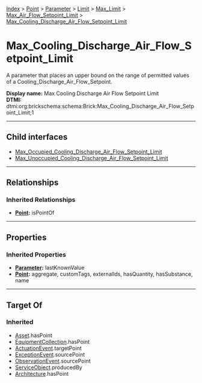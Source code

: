 [Index](../../../../../../index.md) > [Point](../../../../../Point.md) > [Parameter](../../../../Parameter.md) > [Limit](../../../Limit.md) > [Max_Limit](../../Max_Limit.md) > [Max_Air_Flow_Setpoint_Limit](../Max_Air_Flow_Setpoint_Limit.md) > [Max_Cooling_Discharge_Air_Flow_Setpoint_Limit](#)
# Max_Cooling_Discharge_Air_Flow_Setpoint_Limit

A parameter that places an upper bound on the range of permitted values of a Cooling_Discharge_Air_Flow_Setpoint.


**Display name:** Max Cooling Discharge Air Flow Setpoint Limit<br />
**DTMI:** dtmi:org:brickschema:schema:Brick:Max_Cooling_Discharge_Air_Flow_Setpoint_Limit;1

---

## Child interfaces
* [Max_Occupied_Cooling_Discharge_Air_Flow_Setpoint_Limit](Max_Occupied_Cooling_Discharge_Air_Flow_Setpoint_Limit.md)
* [Max_Unoccupied_Cooling_Discharge_Air_Flow_Setpoint_Limit](Max_Unoccupied_Cooling_Discharge_Air_Flow_Setpoint_Limit.md)

---

## Relationships

### Inherited Relationships
* **[Point](../../../../../Point.md):** isPointOf

---

## Properties

### Inherited Properties
* **[Parameter](../../../../Parameter.md):** lastKnownValue
* **[Point](../../../../../Point.md):** aggregate, customTags, externalIds, hasQuantity, hasSubstance, name

---

## Target Of
### Inherited
* [Asset](../../../../../../Asset/Asset.md).hasPoint
* [EquipmentCollection](../../../../../../Collection/EquipmentCollection.md).hasPoint
* [ActuationEvent](../../../../../../Event/PointEvent/ActuationEvent.md).targetPoint
* [ExceptionEvent](../../../../../../Event/PointEvent/ExceptionEvent.md).sourcePoint
* [ObservationEvent](../../../../../../Event/PointEvent/ObservationEvent.md).sourcePoint
* [ServiceObject](../../../../../../Information/ServiceObject/ServiceObject.md).producedBy
* [Architecture](../../../../../../Space/Architecture/Architecture.md).hasPoint
